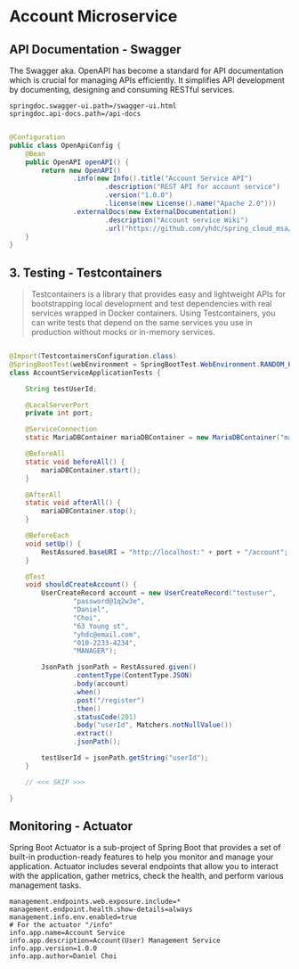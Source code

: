 # Account Microservice

## API Documentation - Swagger

The Swagger aka. OpenAPI has become a standard for API documentation which is crucial for managing APIs efficiently.
It simplifies API development by documenting, designing and consuming RESTful services.

```properties
springdoc.swagger-ui.path=/swagger-ui.html
springdoc.api-docs.path=/api-docs
```

```java

@Configuration
public class OpenApiConfig {
    @Bean
    public OpenAPI openAPI() {
        return new OpenAPI()
                .info(new Info().title("Account Service API")
                        .description("REST API for account service")
                        .version("1.0.0")
                        .license(new License().name("Apache 2.0")))
                .externalDocs(new ExternalDocumentation()
                        .description("Account service Wiki")
                        .url("https://github.com/yhdc/spring_cloud_msa/store_service"));
    }
}
```

## 3. Testing - Testcontainers

> Testcontainers is a library that provides easy and lightweight APIs for bootstrapping local development
> and test dependencies with real services wrapped in Docker containers. Using Testcontainers,
> you can write tests that depend on the same services you use in production without mocks or
> in-memory services.

```java

@Import(TestcontainersConfiguration.class)
@SpringBootTest(webEnvironment = SpringBootTest.WebEnvironment.RANDOM_PORT)
class AccountServiceApplicationTests {

    String testUserId;

    @LocalServerPort
    private int port;

    @ServiceConnection
    static MariaDBContainer mariaDBContainer = new MariaDBContainer("mariadb:latest");

    @BeforeAll
    static void beforeAll() {
        mariaDBContainer.start();
    }

    @AfterAll
    static void afterAll() {
        mariaDBContainer.stop();
    }

    @BeforeEach
    void setUp() {
        RestAssured.baseURI = "http://localhost:" + port + "/account";
    }

    @Test
    void shouldCreateAccount() {
        UserCreateRecord account = new UserCreateRecord("testuser",
                "password@1q2w3e",
                "Daniel",
                "Choi",
                "63 Young st",
                "yhdc@email.com",
                "010-2233-4234",
                "MANAGER");

        JsonPath jsonPath = RestAssured.given()
                .contentType(ContentType.JSON)
                .body(account)
                .when()
                .post("/register")
                .then()
                .statusCode(201)
                .body("userId", Matchers.notNullValue())
                .extract()
                .jsonPath();

        testUserId = jsonPath.getString("userId");
    }

    // <<< SKIP >>>

}
```

## Monitoring - Actuator

Spring Boot Actuator is a sub-project of Spring Boot that provides a set of built-in production-ready features to help
you monitor and manage your application.
Actuator includes several endpoints that allow you to interact with the application, gather metrics, check the health,
and perform various management tasks.

```properties
management.endpoints.web.exposure.include=*
management.endpoint.health.show-details=always
management.info.env.enabled=true
# For the actuator "/info"
info.app.name=Account Service
info.app.description=Account(User) Management Service
info.app.version=1.0.0
info.app.author=Daniel Choi
```